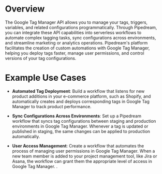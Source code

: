 # Overview

The Google Tag Manager API allows you to manage your tags, triggers, variables, and related configurations programmatically. Through Pipedream, you can integrate these API capabilities into serverless workflows to automate complex tagging tasks, sync configurations across environments, and streamline marketing or analytics operations. Pipedream's platform facilitates the creation of custom automations with Google Tag Manager, helping you deploy tags faster, manage user permissions, and control versions of your tag configurations.

# Example Use Cases

- **Automated Tag Deployment**: Build a workflow that listens for new product additions in your e-commerce platform, such as Shopify, and automatically creates and deploys corresponding tags in Google Tag Manager to track product performance.

- **Sync Configurations Across Environments**: Set up a Pipedream workflow that syncs tag configurations between staging and production environments in Google Tag Manager. Whenever a tag is updated or published in staging, the same changes can be applied to production automatically.

- **User Access Management**: Create a workflow that automates the process of managing user permissions in Google Tag Manager. When a new team member is added to your project management tool, like Jira or Asana, the workflow can grant them the appropriate level of access in Google Tag Manager.
.
